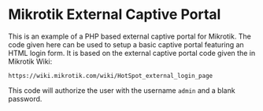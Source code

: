 # Mikrotik External Captive Portal

This is an example of a PHP based external captive portal for Mikrotik. The code given here can be used to setup a basic captive portal featuring an HTML login form. It is based on the external captive portal code given the in Mikrotik Wiki:
```
https://wiki.mikrotik.com/wiki/HotSpot_external_login_page
```
This code will authorize the user with the username `admin` and a blank password.
